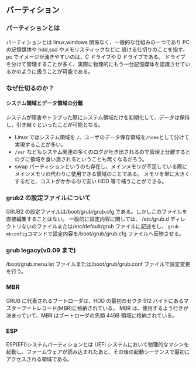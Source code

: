 ## パーティション

### パーティションとは

パーティションとは linux,windows 関係なく、一般的な仕組みの一つであり PC の記憶媒体や hdd,ssd やメモリスティックなどに
設ける仕切りのことを指す。
pc でイメージが湧きやすいのは、C ドライブや D ドライブである。
ドライブを分けて管理することが多く、実際に物理的にもう一台記憶媒体を認識させているかのように扱うことが可能である。

### なぜ仕切るのか？

#### システム領域とデータ領域の分離

システムが障害やトラブった際にシステム領域だけを初期化して、データは保持し、引き継ぐといったことが可能となる。

- Linux ではシステム領域を `/`、ユーザのデータ保存領域を`/home`として分けて実現することが多い。
- `/var` などもシステム関連の多くのログが吐き出されるので管理上分離するとログに領域を食い潰されるということも無くなるだろう。
- swap パーティションというのも存在し、メインメモリが不足している際にメインメモリの代わりに使用できる領域のことである。
  メモリを単に大きくするだと、コストがかかるので安い HDD 等で補うことができる。

### grub2 の設定ファイルについて

GRUB2 の設定ファイルは/boot/grub/grub.cfg である。しかしこのファイルを直接編集することはない。
一般的に設定内容に関しては、
/etc/grub.d ディレクトリないのファイルまたは/etc/default/grub ファイルに記述をし、
`grub-mkconfig`コマンドで設定内容を/boot/grub/grub.cfg ファイルへ反映させる。

### grub legacy(v0.09 まで)

/boot/grub.menu.lst ファイルまたは/boot/grub/grub.conf ファイルで設定変更を行う。

### MBR

GRUB に代表されるブートローダは、HDD の最初のセクタ 512 バイトにあるマスターブートレコード(MBR)に格納されている。
MBR は、使用するよう行きが決まっていて、MBR はブートローダの先頭 446B 領域に格納されている。

### ESP

ESP(EFI)システムパーティションとは UEFI システムにおいて物理的なマシンを起動し、ファームウェアが読み込まれたあと、その後の起動シーケンスで最初にアクセスされる領域である。
